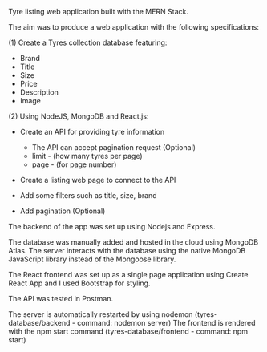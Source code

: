 Tyre listing web application built with the MERN Stack.

The aim was to produce a web application with the following specifications:

(1) Create a Tyres collection database featuring:

 - Brand
 - Title
 - Size
 - Price
 - Description
 - Image

(2) Using NodeJS, MongoDB and React.js:

- Create an API for providing tyre information
  - The API can accept pagination request (Optional)
   - limit - (how many tyres per page)
   - page - (for page number)

- Create a listing web page to connect to the API
 - Add some filters such as title, size, brand
 - Add pagination (Optional)


The backend of the app was set up using Nodejs and Express. 

The database was manually added and hosted in the cloud using MongoDB Atlas.
The server interacts with the database using the native MongoDB JavaScript library instead of the Mongoose library.

The React frontend was set up as a single page application using Create React App and I used Bootstrap for styling.

The API was tested in Postman.


The server is automatically restarted by using nodemon (tyres-database/backend - command: nodemon server)
The frontend is rendered with the npm start command (tyres-database/frontend - command: npm start)


